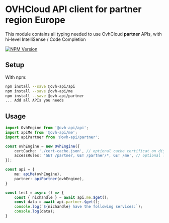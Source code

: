 # OVHCloud API client for **partner** region Europe

This module contains all typing needed to use OvhCloud **partner** APIs, with hi-level IntelliSense / Code Completion

[![NPM Version](https://img.shields.io/npm/v/@ovh-api/partner.svg?style=flat)](https://www.npmjs.org/package/@ovh-api/partner)

## Setup

With npm:

```bash
npm install --save @ovh-api/api
npm install --save @ovh-api/me
npm install --save @ovh-api/partner
... Add all APIs you needs
```

## Usage

```typescript
import OvhEngine from '@ovh-api/api';
import apiMe from '@ovh-api/me';
import apiPartner from '@ovh-api/partner';

const ovhEngine = new OvhEngine({ 
    certCache: './cert-cache.json', // optional cache certificat on disk.
    accessRules: 'GET /partner, GET /partner/*, GET /me', // optional limit the requested privileges.
});

const api = {
    me: apiMe(ovhEngine),
    partner: apiPartner(ovhEngine),
}

const test = async () => {
    const { nichandle } = await api.me.$get();
    const data = await api.partner.$get();
    console.log(`${nichandle} have the following services:`);
    console.log(data);
}
```
